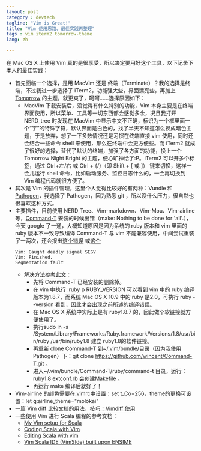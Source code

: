 ```yaml
---
layout: post
category : devtech
tagline: "Vim is Great!"
title: "Vim 使用思路、最佳实践再整理"
tags : vim iterm2 tomorrow-theme
lang: zh

---
```


在 Mac OS X 上使用 Vim 真的是很享受，所以决定要用好这个工具，以下记录下本人的最佳实践：

* 首先面临一个选择，是用 MacVim 还是 终端（Terminate）？我的选择是终端，不过我进一步选择了 iTerm2，功能强大些，界面漂亮些，再加上 [Tomorrow](https://github.com/chriskempson/tomorrow-theme) 的主题，就更爽了，呵呵……选择原因如下：
  - MacVim 下载安装后，没觉得有什么特别的功能，Vim 本身主要是在终端界面使用，所以菜单、工具等一切东西都会感觉多余，况且我打开 NERD_tree 时发现在 MacVim 中显示中文不正确，标识为一个框里面一个“字”的特殊字符，默认界面是白色的，找了半天不知道怎么换成暗色主题，于是放弃，想了一下多数情况还是习惯在终端直接 vim 使用，同时还会结合一些命令 shell 来使用，那么在终端中会更方便些。而 iTerm2 就成了很好的选择，替代了默认的终端，加强了各方面的功能，换上一个 Tomorrow Night Bright 的主题，便心旷神恰了:P。iTerm2 可以开多个标签，通过 Ctrl+左/右 或 Ctrl + {/}（即 Shift + [ 或 ]） 键来切换，这样一会儿运行 shell 命令，比如启动服务、监控日志什么的，一会再切换到 Vim 编程代码就很方便了。
* 其次是 Vim 的插件管理，这里个人觉得比较好的有两种：Vundle 和 [Pathogen](https://github.com/tpope/vim-pathogen)，我选择了 Pathogen，因为熟悉 git ，所以没什么压力，很自然也很喜欢这种方式。
* 主要插件，目前使用 NERD_Tree、Vim-markdown、Vim-Mou、Vim-airline 等，[Command-T](https://github.com/wincent/Command-T) 安装的时候出错（make: Nothing to be done for 'all'.），今天 google 了一通，大概知道原因是因为系统的 ruby 版本和 vim 里面的 ruby 版本不一致导致编译 Command-T 与 vim 不能兼容使用，中间尝试重装了一两次，还会报出[这个错误](http://fantaxy025025.iteye.com/blog/1552009) 或[这个](https://github.com/carlhuda/janus/issues/109)
    ~~~~
    Vim: Caught deadly signal SEGV
    Vim: Finished.
    Segmentation fault
    ~~~~~
  * 解决方法[参考此文](https://wincent.com/forums/command-t/topics/425)：
    * 先将 Command-T 已经安装的删除掉。
    * 在 vim 中执行 :ruby p RUBY_VERSION 可以看到 vim 中的 ruby 编译版本为1.8.7，而系统 Mac OS X 10.9 中的 ruby 是2.0，可执行 ruby --version 看到，因此才会出现之前所述的编译错误。
    * 在 Mac OS X 系统中实际上是有 ruby1.8.7 的，因此做个软链接就方便使用了。
    * 执行sudo ln -s /System/Library/Frameworks/Ruby.framework/Versions/1.8/usr/bin/ruby /usr/bin/ruby1.8 建立 ruby1.8的软件链接。
    * 再重新 clone Command-T 到~/.vim/bundle/目录（因为我使用 Pathogen）下：git clone https://github.com/wincent/Command-T.git 。
    * 进入~/.vim/bundle/Command-T/ruby/command-t 目录，运行：ruby1.8 extconf.rb 会创建Makefile 。
    * 再运行 make 编译后就好了！
* Vim-airline 的颜色需要在.vimrc中设置：set t_Co=256，theme的更换可设置：let g:airline_theme="molokai"
* 一篇 Vim diff 比较文档的用法，[技巧：Vimdiff 使用](https://www.ibm.com/developerworks/cn/linux/l-vimdiff/)
* 一些使用 Vim 进行 Scala 编程的参考文档：
    * [My Vim setup for Scala](http://bleibinha.us/blog/2013/08/my-vim-setup-for-scala) 
    * [Coding Scala with Vim](http://derekwyatt.org/2013/12/31/coding-scala-with-vim.html)
    * [Editing Scala with vim](http://leonard.io/blog/2013/04/editing-scala-with-vim/)
    * [Vim Scala IDE (VimSIde) built upon ENSIME](https://github.com/megaannum/vimside)
